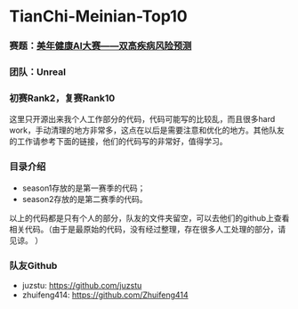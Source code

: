 # TianChi-Meinian-Top10
### 赛题：[美年健康AI大赛——双高疾病风险预测](https://tianchi.aliyun.com/competition/introduction.htm?spm=5176.100066.0.0.6acd33afLRV7X6&raceId=231654)

### 团队：Unreal

### 初赛Rank2，复赛Rank10
这里只开源出来我个人工作部分的代码，代码可能写的比较乱，而且很多hard work，手动清理的地方非常多，这点在以后是需要注意和优化的地方。其他队友的工作请参考下面的链接，他们的代码写的非常好，值得学习。

### 目录介绍
- season1存放的是第一赛季的代码；
- season2存放的是第二赛季的代码。

以上的代码都是只有个人的部分，队友的文件夹留空，可以去他们的github上查看相关代码。（由于是最原始的代码，没有经过整理，存在很多人工处理的部分，请见谅。 ）

### 队友Github
- juzstu: https://github.com/juzstu
- zhuifeng414: https://github.com/Zhuifeng414
